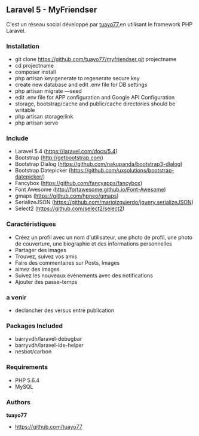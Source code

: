 ## Laravel 5 - MyFriendser
C'est un réseau social développé par [tuayo77](https://github.com/tuayo77),en utilisant le framework PHP Laravel.


### Installation
* git clone https://github.com/tuayo77/myfriendser.git projectname
* cd projectname
* composer install
* php artisan key:generate to regenerate secure key
* create new database and edit .env file for DB settings
* php artisan migrate —seed
* edit .env file for APP configuration and Google API Configuration
* storage, bootstrap/cache and public/cache directories should be writable
* php artisan storage:link
* php artisan serve


### Include
* Laravel 5.4 (https://laravel.com/docs/5.4)
* Bootstrap (http://getbootstrap.com)
* Bootstrap Dialog (https://github.com/nakupanda/bootstrap3-dialog)
* Bootstrap Datepicker (https://github.com/uxsolutions/bootstrap-datepicker/)
* Fancybox (https://github.com/fancyapps/fancybox)
* Font Awesome (http://fortawesome.github.io/Font-Awesome)
* gmaps (https://github.com/hpneo/gmaps)
* SerializeJSON (https://github.com/marioizquierdo/jquery.serializeJSON)
* Select2 (https://github.com/select2/select2)


### Caractéristiques
* Créez un profil avec un nom d'utilisateur, une photo de profil, une photo de couverture, une biographie et des informations personnelles
* Partager des images
* Trouvez, suivez vos amis
* Faire des commentaires sur Posts, Images
* aimez des images
* Suivez les nouveaux événements avec des notifications
* Ajouter des passe-temps

### a venir 
* declancher des versus entre publication   

### Packages Included
* barryvdh/laravel-debugbar
* barryvdh/laravel-ide-helper
* nesbot/carbon

### Requirements
* PHP 5.6.4
* MySQL


### Authors
**tuayo77**
- https://github.com/tuayo77
